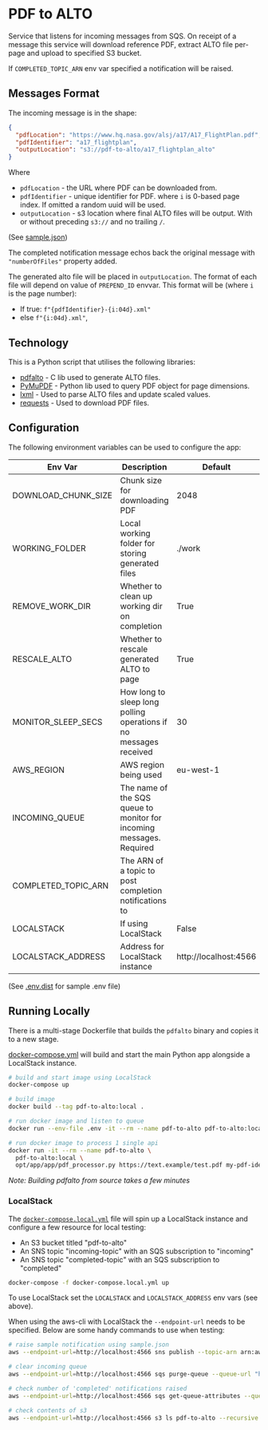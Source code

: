 # PDF to ALTO

Service that listens for incoming messages from SQS. On receipt of a message this service will download reference PDF,
extract ALTO file per-page and upload to specified S3 bucket.

If `COMPLETED_TOPIC_ARN` env var specified a notification will be raised.

## Messages Format

The incoming message is in the shape:

```json
{
  "pdfLocation": "https://www.hq.nasa.gov/alsj/a17/A17_FlightPlan.pdf",
  "pdfIdentifier": "a17_flightplan",
  "outputLocation": "s3://pdf-to-alto/a17_flightplan_alto"
}
```

Where
* `pdfLocation` - the URL where PDF can be downloaded from.
* `pdfIdentifier` - unique identifier for PDF.
  where `i` is 0-based page index. If omitted a random uuid will be used.
* `outputLocation` - s3 location where final ALTO files will be output. With or without preceding `s3://` and no
  trailing `/`.

(See [sample.json](/sample.json))

The completed notification message echos back the original message with `"numberOfFiles"` property added.

The generated alto file will be placed in `outputLocation`. The format of each file will depend on value of `PREPEND_ID`
envvar. This format will be (where `i` is the page number):
* If true: `f"{pdfIdentifier}-{i:04d}.xml"`
* else `f"{i:04d}.xml"`,

## Technology

This is a Python script that utilises the following libraries:

* [pdfalto](https://github.com/kermitt2/pdfalto) - C lib used to generate ALTO files.
* [PyMuPDF](https://pymupdf.readthedocs.io/en/latest/) - Python lib used to query PDF object for page dimensions.
* [lxml](https://lxml.de/) - Used to parse ALTO files and update scaled values.
* [requests](https://docs.python-requests.org/en/latest/) - Used to download PDF files.

## Configuration

The following environment variables can be used to configure the app:

| Env Var             | Description                                                          | Default               |
|---------------------|----------------------------------------------------------------------|-----------------------|
| DOWNLOAD_CHUNK_SIZE | Chunk size for downloading PDF                                       | 2048                  |
| WORKING_FOLDER      | Local working folder for storing generated files                     | ./work                |
| REMOVE_WORK_DIR     | Whether to clean up working dir on completion                        | True                  |
| RESCALE_ALTO        | Whether to rescale generated ALTO to page                            | True                  |
| MONITOR_SLEEP_SECS  | How long to sleep long polling operations if no messages received    | 30                    |
| AWS_REGION          | AWS region being used                                                | eu-west-1             |
| INCOMING_QUEUE      | The name of the SQS queue to monitor for incoming messages. Required |                       |
| COMPLETED_TOPIC_ARN | The ARN of a topic to post completion notifications to               |                       |
| LOCALSTACK          | If using LocalStack                                                  | False                 |
| LOCALSTACK_ADDRESS  | Address for LocalStack instance                                      | http://localhost:4566 |

(See [.env.dist](/.env.dist) for sample .env file)

## Running Locally

There is a multi-stage Dockerfile that builds the `pdfalto` binary and copies it to a new stage.

[docker-compose.yml](/docker-compose.yml) will build and start the main Python app alongside a LocalStack instance.

```bash
# build and start image using LocalStack
docker-compose up

# build image
docker build --tag pdf-to-alto:local .

# run docker image and listen to queue
docker run --env-file .env -it --rm --name pdf-to-alto pdf-to-alto:local

# run docker image to process 1 single api
docker run -it --rm --name pdf-to-alto \
  pdf-to-alto:local \
  opt/app/app/pdf_processor.py https://text.example/test.pdf my-pdf-identifier s3://pdf-bucket/alto
```

_Note: Building pdfalto from source takes a few minutes_

### LocalStack

The [`docker-compose.local.yml`](./docker-compose.local.yml) file will spin up a LocalStack instance and configure a few
resource for local testing:

* An S3 bucket titled "pdf-to-alto"
* An SNS topic "incoming-topic" with an SQS subscription to "incoming"
* An SNS topic "completed-topic" with an SQS subscription to "completed"

```bash
docker-compose -f docker-compose.local.yml up
```

To use LocalStack set the `LOCALSTACK` and `LOCALSTACK_ADDRESS` env vars (see above).

When using the aws-cli with LocalStack the `--endpoint-url` needs to be specified. Below are some handy commands to use
when testing:

```bash
# raise sample notification using sample.json
aws --endpoint-url=http://localhost:4566 sns publish --topic-arn arn:aws:sns:eu-west-1:000000000000:incoming-topic --message file://sample.json --region eu-west-1

# clear incoming queue
aws --endpoint-url=http://localhost:4566 sqs purge-queue --queue-url "http://localstack:4566/000000000000/incoming" --region eu-west-1

# check number of 'completed' notifications raised
aws --endpoint-url=http://localhost:4566 sqs get-queue-attributes --queue-url "http://localstack:4566/000000000000/completed" --attribute-names All --region eu-west-1

# check contents of s3
aws --endpoint-url=http://localhost:4566 s3 ls pdf-to-alto --recursive --region eu-west-1
```
